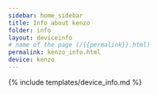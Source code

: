 ```yaml
---
sidebar: home_sidebar
title: Info about kenzo
folder: info
layout: deviceinfo
# name of the page (/{{permalink}}.html)
permalink: kenzo_info.html
device: kenzo
---
```

{% include templates/device_info.md %}
